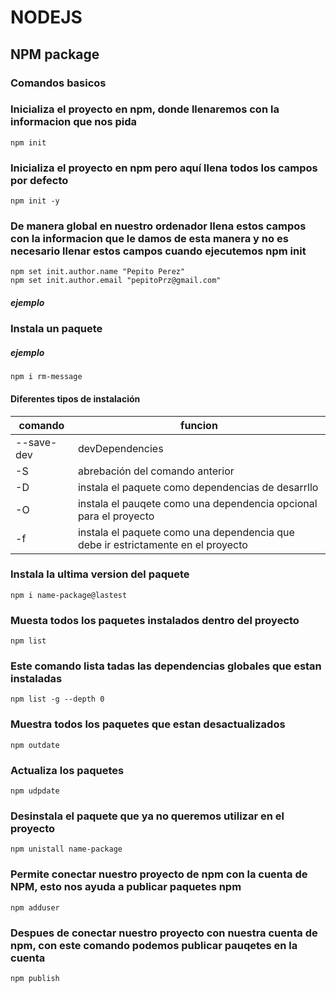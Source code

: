 # NODEJS

## NPM package

### Comandos basicos

### Inicializa el proyecto en npm, donde llenaremos con la informacion que nos pida

```
npm init
```

### Inicializa el proyecto en npm pero aquí llena todos los campos por defecto

```
npm init -y
```

### De manera global en nuestro ordenador llena estos campos con la informacion que le damos de esta manera y no es necesario llenar estos campos cuando ejecutemos npm init

```
npm set init.author.name "Pepito Perez"
npm set init.author.email "pepitoPrz@gmail.com"
```

##### ejemplo

### Instala un paquete

##### ejemplo

```
npm i rm-message
```

#### Diferentes tipos de instalación

| comando    | funcion                                                                          |
| ---------- | -------------------------------------------------------------------------------- |
| --save-dev | devDependencies                                                                  |
| -S         | abrebación del comando anterior                                                  |
| -D         | instala el paquete como dependencias de desarrllo                                |
| -O         | instala el pauqete como una dependencia opcional para el proyecto                |
| -f         | instala el paquete como una dependencia que debe ir estrictamente en el proyecto |

### Instala la ultima version del paquete

```
npm i name-package@lastest
```

### Muesta todos los paquetes instalados dentro del proyecto

```
npm list
```

### Este comando lista tadas las dependencias globales que estan instaladas

```
npm list -g --depth 0
```

### Muestra todos los paquetes que estan desactualizados

```
npm outdate
```

### Actualiza los paquetes

```
npm udpdate
```

### Desinstala el paquete que ya no queremos utilizar en el proyecto

```
npm unistall name-package
```

### Permite conectar nuestro proyecto de npm con la cuenta de NPM, esto nos ayuda a publicar paquetes npm

```
npm adduser
```

### Despues de conectar nuestro proyecto con nuestra cuenta de npm, con este comando podemos publicar pauqetes en la cuenta

```
npm publish
```

